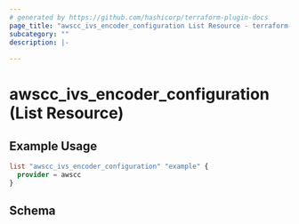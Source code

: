 ```yaml
---
# generated by https://github.com/hashicorp/terraform-plugin-docs
page_title: "awscc_ivs_encoder_configuration List Resource - terraform-provider-awscc"
subcategory: ""
description: |-
  
---
```


# awscc_ivs_encoder_configuration (List Resource)



## Example Usage

```terraform
list "awscc_ivs_encoder_configuration" "example" {
  provider = awscc
}
```

<!-- schema generated by tfplugindocs -->
## Schema
